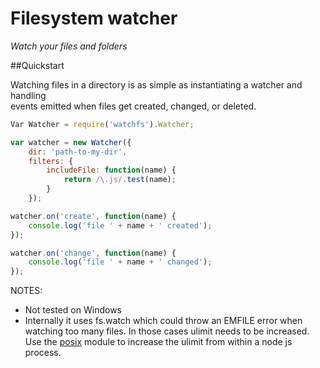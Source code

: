 # Filesystem watcher

*Watch your files and folders*

##Quickstart

Watching files in a directory is as simple as instantiating a watcher and handling  
events emitted when files get created, changed, or deleted.

```javascript
Var Watcher = require('watchfs').Watcher;

var watcher = new Watcher({
    dir: 'path-to-my-dir',
    filters: {
        includeFile: function(name) {
            return /\.js/.test(name);
        }
    });

watcher.on('create', function(name) {
    console.log('file ' + name + ' created');
});

watcher.on('change', function(name) {
    console.log('file ' + name + ' changed');
});
```



NOTES: 
* Not tested on Windows
* Internally it uses fs.watch which could throw an EMFILE error when watching too many files. In those cases ulimit needs to be increased. Use the [posix](https://github.com/melor/node-posix) module to increase the ulimit from within a node js process.
